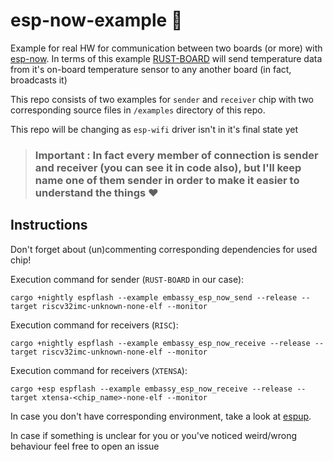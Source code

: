 # esp-now-example :crab:
Example for real HW for communication between two boards (or more) with [esp-now](https://www.espressif.com/en/products/software/esp-now/overview). In terms of this example [RUST-BOARD](https://github.com/esp-rs/esp-rust-board) will send temperature data from it's on-board temperature sensor to any another board (in fact, broadcasts it)

This repo consists of two examples for `sender` and `receiver` chip with two corresponding source files in `/examples` directory of this repo.

This repo will be changing as `esp-wifi` driver isn't in it's final state yet

>### **Important** : In fact every member of connection is sender and receiver (you can see it in code also), but I'll keep name one of them sender in order to make it easier to understand the things :heart:

## Instructions

Don't forget about (un)commenting corresponding dependencies for used chip!

Execution command for sender (`RUST-BOARD` in our case):
```
cargo +nightly espflash --example embassy_esp_now_send --release --target riscv32imc-unknown-none-elf --monitor
```

Execution command for receivers (`RISC`):
```
cargo +nightly espflash --example embassy_esp_now_receive --release --target riscv32imc-unknown-none-elf --monitor
```

Execution command for receivers (`XTENSA`):
```
cargo +esp espflash --example embassy_esp_now_receive --release --target xtensa-<chip_name>-none-elf --monitor
```

In case you don't have corresponding environment, take a look at [espup](https://github.com/esp-rs/espup).


In case if something is unclear for you or you've noticed weird/wrong behaviour feel free to open an issue
